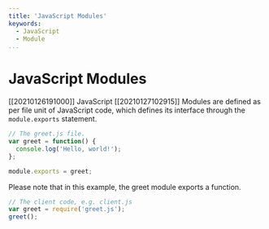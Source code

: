 ```yaml
---
title: 'JavaScript Modules'
keywords:
  - JavaScript
  - Module
...
```


# JavaScript Modules
[[20210126191000]] JavaScript [[20210127102915]] Modules are defined as per file unit of JavaScript code, which defines its interface through the `module.exports` statement.

```javascript
// The greet.js file.
var greet = function() {
  console.log('Hello, world!');
};

module.exports = greet;
```
Please note that in this example, the greet module exports a function.

```javascript
// The client code, e.g. client.js
var greet = require('greet.js');
greet();
```

